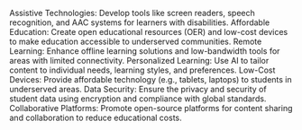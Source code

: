 Assistive Technologies: Develop tools like screen readers, speech recognition, and AAC systems for learners with disabilities.
Affordable Education: Create open educational resources (OER) and low-cost devices to make education accessible to underserved communities.
Remote Learning: Enhance offline learning solutions and low-bandwidth tools for areas with limited connectivity.
Personalized Learning: Use AI to tailor content to individual needs, learning styles, and preferences.
Low-Cost Devices: Provide affordable technology (e.g., tablets, laptops) to students in underserved areas.
Data Security: Ensure the privacy and security of student data using encryption and compliance with global standards.
Collaborative Platforms: Promote open-source platforms for content sharing and collaboration to reduce educational costs.
